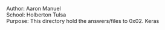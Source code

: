 Author: Aaron Manuel<br/>
School: Holberton Tulsa<br/>
Purpose: This directory hold the answers/files to 0x02. Keras<br/>
